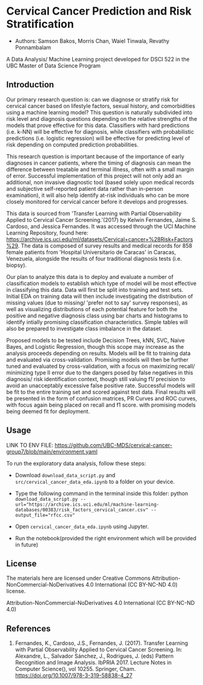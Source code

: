 # Cervical Cancer Prediction and Risk Stratification


-   Authors: Samson Bakos, Morris Chan, Waiel Tinwala, Revathy Ponnambalam

A Data Analysis/ Machine Learning project developed for DSCI 522 in the UBC Master of Data Science Program

## Introduction


Our primary research question is: can we diagnose or stratify risk for cervical cancer based on lifestyle factors, sexual history, and comorbidities using a machine learning model? This question is naturally subdivided into risk level and diagnosis questions depending on the relative strengths of the models that prove effective for this data. Classifiers with hard predictions (i.e. k-NN) will be effective for diagnosis, while classifiers with probabilistic predictions (i.e. logistic regression) will be effective for predicting level of risk depending on computed prediction probabilities.

This research question is important because of the importance of early diagnoses in cancer patients, where the timing of diagnosis can mean the difference between treatable and terminal illness, often with a small margin of error. Successful implementation of this project will not only add an additional, non invasive diagnostic tool (based solely upon medical records and subjective self-reported patient data rather than in-person examination), it will also help identify at-risk individuals who can be more closely monitored for cervical cancer before it develops and progresses.

This data is sourced from 'Transfer Learning with Partial Observability Applied to Cervical Cancer Screening.'(2017) by Kelwin Fernandes, Jaime S. Cardoso, and Jessica Fernandes. It was accessed through the UCI Machine Learning Repository, found here: <https://archive.ics.uci.edu/ml/datasets/Cervical+cancer+%28Risk+Factors%29>. The data is composed of survey results and medical records for 858 female patients from 'Hospital Universitario de Caracas' in Caracas, Venezuela, alongside the results of four traditional diagnosis tests (i.e. biopsy).

Our plan to analyze this data is to deploy and evaluate a number of classification models to establish which type of model will be most effective in classifying this data. Data will first be split into training and test sets. Initial EDA on training data will then include investigating the distribution of missing values (due to missing/ 'prefer not to say' survey responses), as well as visualizing distributions of each potential feature for both the positive and negative diagnosis class using bar charts and histograms to identify intially promising classification characteristics. Simple tables will also be prepared to investigate class imbalance in the dataset.

Proposed models to be tested include Decision Trees, kNN, SVC, Naive Bayes, and Logistic Regression, though this scope may increase as the analysis proceeds depending on results. Models will be fit to training data and evaluated via cross-validation. Promising models will then be further tuned and evaluated by cross-validation, with a focus on maximizing recall/ minimizing type II error due to the dangers posed by false negatives in this diagnosis/ risk identification context, though still valuing f1/ precision to avoid an unacceptably excessive false positive rate. Successful models will be fit to the entire training set and scored against test data. Final results will be presented in the form of confusion matrices, PR Curves and ROC curves, with focus again being placed on recall and f1 score. with promising models being deemed fit for deployment.

## Usage

LINK TO ENV FILE: https://github.com/UBC-MDS/cervical-cancer-group7/blob/main/environment.yaml

To run the exploratory data analysis, follow these steps:

-   Download `download_data_script.py` and `src/cervical_cancer_data_eda.ipynb` to a folder on your device.

-   Type the following command in the terminal inside this folder: python `download_data_script.py --url="https://archive.ics.uci.edu/ml/machine-learning-databases/00383/risk_factors_cervical_cancer.csv" --output_file="rfcc.csv"`

-   Open `cervical_cancer_data_eda.ipynb` using Jupyter.

-   Run the notebook(provided the right environment which will be provided in future)

## License

The materials here are licensed under Creative Commons Attribution-NonCommercial-NoDerivatives 4.0 International (CC BY-NC-ND 4.0) license.

Attribution-NonCommercial-NoDerivatives 4.0 International (CC BY-NC-ND 4.0)

## References

1.  Fernandes, K., Cardoso, J.S., Fernandes, J. (2017). Transfer Learning with Partial Observability Applied to Cervical Cancer Screening. In: Alexandre, L., Salvador Sánchez, J., Rodrigues, J. (eds) Pattern Recognition and Image Analysis. IbPRIA 2017. Lecture Notes in Computer Science(), vol 10255. Springer, Cham. <https://doi.org/10.1007/978-3-319-58838-4_27>

